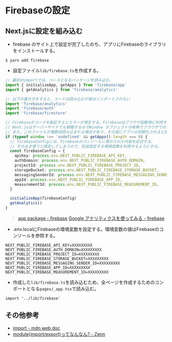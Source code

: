 # Firebaseの設定
## Next.jsに設定を組み込む
- firebase のサイト上で設定が完了したのち、アプリにFirebaseのライブラリをインストールする。
```
$ yarn add firebase
```
- 設定ファイル`lib/firebase.ts`を作成する。
```ts
// 最初のimportでは、ベースとなるパッケージを読み込む。
import { initializeApp, getApps } from 'firebase/app'
import { getAnalytics } from 'firebase/analytics'

// 以下の書き方をすると、コードは読み込むが値はインポートされない
import 'firebase/analytics'
import 'firebase/auth'
import 'firebase/firestore'

// Firebaseのコードを転記するとエラーが発生する。Firebaseはブラウザ起動時に利用するが、
// Next.jsはサーバーサイドでも稼働するのでWindow オブジェクトの有無でブラウザでの実行を判断する。
// また、このファイルが複数回読み込まれる場合があり、その度にアプリの初期化されると困るため、getApps().lengthでアプリの有無を条件に加える。
if (typeof window !== 'undefined' && getApps().length === 0) {
  // firebaseConfigには、Firebaseのコンソールに表示された内容を記述する。
  // そのまま使うと固定してしまうので、別途設定する環境変数を利用するようにする。
  const firebaseConfig = {
    apiKey: process.env.NEXT_PUBLIC_FIREBASE_API_KEY,
    authDomain: process.env.NEXT_PUBLIC_FIREBASE_AUTH_DOMAIN,
    projectId: process.env.NEXT_PUBLIC_FIREBASE_PROJECT_ID,
    storageBucket: process.env.NEXT_PUBLIC_FIREBASE_STORAGE_BUCKET,
    messagingSenderId: process.env.NEXT_PUBLIC_FIREBASE_MESSAGING_SENDER_ID,
    appId: process.env.NEXT_PUBLIC_FIREBASE_APP_ID,
    measurementId: process.env.NEXT_PUBLIC_FIREBASE_MEASUREMENT_ID,
  }

  initializeApp(firebaseConfig)
  getAnalytics()
}
```
> [app package - firebase](https://firebase.google.com/docs/reference/js/app)
> [Google アナリティクスを使ってみる - firebase](https://firebase.google.com/docs/analytics/get-started?hl=ja&platform=web)

- .env.localにFirebaseの環境変数を設定する。環境変数の値はFirebaseのコンソールを参照する。
```
NEXT_PUBLIC_FIREBASE_API_KEY=XXXXXXXXX
NEXT_PUBLIC_FIREBASE_AUTH_DOMAIN=XXXXXXXXX
NEXT_PUBLIC_FIREBASE_PROJECT_ID=XXXXXXXXX
NEXT_PUBLIC_FIREBASE_STORAGE_BUCKET=XXXXXXXXX
NEXT_PUBLIC_FIREBASE_MESSAGING_SENDER_ID=XXXXXXXXX
NEXT_PUBLIC_FIREBASE_APP_ID=XXXXXXXXX
NEXT_PUBLIC_FIREBASE_MEASUREMENT_ID=XXXXXXXXX
```
- 作成した`lib/firebase.ts`を読み込むため、全ページを作成するためのコンポートとなる`pages/_app.tsx`で読み込む。
```tsx
import '../lib/firebase'
```
## その他参考
- [import - mdn web doc](https://developer.mozilla.org/ja/docs/Web/JavaScript/Reference/Statements/import)
- [module(import/export)ってなんなん? - Zenn](https://zenn.dev/kanachan/articles/ad28de7389bcd0)